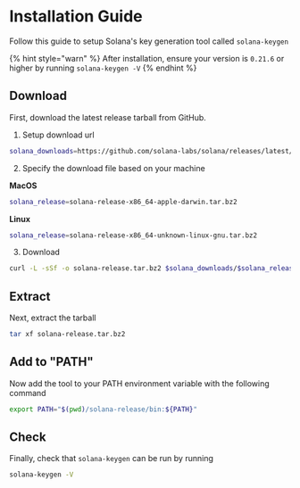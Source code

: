 # Installation Guide
Follow this guide to setup Solana's key generation tool called `solana-keygen`

{% hint style="warn" %}
After installation, ensure your version is `0.21.6` or higher by running `solana-keygen -V`
{% endhint %}

## Download
First, download the latest release tarball from GitHub.

1. Setup download url

  ```bash
  solana_downloads=https://github.com/solana-labs/solana/releases/latest/download
  ```

2. Specify the download file based on your machine

  **MacOS**
  ```bash
  solana_release=solana-release-x86_64-apple-darwin.tar.bz2
  ```

  **Linux**
  ```bash
  solana_release=solana-release-x86_64-unknown-linux-gnu.tar.bz2
  ```

3. Download

  ```bash
  curl -L -sSf -o solana-release.tar.bz2 $solana_downloads/$solana_release
  ```

## Extract
Next, extract the tarball
```bash
tar xf solana-release.tar.bz2
```

## Add to "PATH"
Now add the tool to your PATH environment variable with the following command
```bash
export PATH="$(pwd)/solana-release/bin:${PATH}"
```

## Check
Finally, check that `solana-keygen` can be run by running
```bash
solana-keygen -V
```
